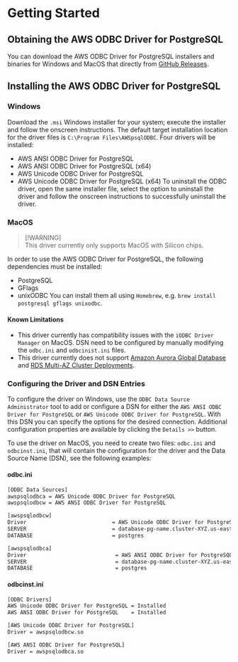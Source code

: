 # Getting Started

## Obtaining the AWS ODBC Driver for PostgreSQL

You can download the AWS ODBC Driver for PostgreSQL installers and binaries for Windows and MacOS that directly from [GitHub Releases](https://github.com/aws/aws-pgsql-odbc/releases).

## Installing the AWS ODBC Driver for PostgreSQL

### Windows

Download the `.msi` Windows installer for your system; execute the installer and follow the onscreen instructions. The default target installation location for the driver files is `C:\Program Files\AWSpsqlODBC`.
Four drivers will be installed:
- AWS ANSI ODBC Driver for PostgreSQL
- AWS ANSI ODBC Driver for PostgreSQL (x64)
- AWS Unicode ODBC Driver for PostgreSQL
- AWS Unicode ODBC Driver for PostgreSQL (x64)
To uninstall the ODBC driver, open the same installer file, select the option to uninstall the driver and follow the onscreen instructions to successfully uninstall the driver.

### MacOS
> [!WARNING]\
> This driver currently only supports MacOS with Silicon chips.

In order to use the AWS ODBC Driver for PostgreSQL, the following dependencies must be installed:
- PostgreSQL
- GFlags
- unixODBC
You can install them all using `Homebrew`, e.g. `brew install postgresql gflags unixodbc`.

#### Known Limitations
- This driver currently has compatibility issues with the `iODBC Driver Manager` on MacOS. DSN need to be configured by manually modifying the `odbc.ini` and `odbcinist.ini` files.
- This driver currently does not support [Amazon Aurora Global Database](https://aws.amazon.com/rds/aurora/global-database/) and [RDS Multi-AZ Cluster Deployments](https://docs.aws.amazon.com/AmazonRDS/latest/UserGuide/multi-az-db-clusters-concepts.html).

### Configuring the Driver and DSN Entries
To configure the driver on Windows, use the `ODBC Data Source Administrator` tool to add or configure a DSN for either the `AWS ANSI ODBC Driver for PostgreSQL` or `AWS Unicode ODBC Driver for PostgreSQL`.
With this DSN you can specify the options for the desired connection. Additional configuration properties are available by clicking the `Details >>` button.

To use the driver on MacOS, you need to create two files: `odbc.ini` and `odbcinst.ini`, that will contain the configuration for the driver and the Data Source Name (DSN), see the following examples:

#### odbc.ini
```bash
[ODBC Data Sources]
awspsqlodbca = AWS Unicode ODBC Driver for PostgreSQL
awspsqlodbcw = AWS ANSI ODBC Driver for PostgreSQL

[awspsqlodbcw]
Driver                           = AWS Unicode ODBC Driver for PostgreSQL
SERVER                           = database-pg-name.cluster-XYZ.us-east-2.rds.amazonaws.com
DATABASE                         = postgres

[awspsqlodbca]
Driver                            = AWS ANSI ODBC Driver for PostgreSQL
SERVER                            = database-pg-name.cluster-XYZ.us-east-2.rds.amazonaws.com
DATABASE                          = postgres
```

#### odbcinst.ini
```bash
[ODBC Drivers]
AWS Unicode ODBC Driver for PostgreSQL = Installed
AWS ANSI ODBC Driver for PostgreSQL    = Installed

[AWS Unicode ODBC Driver for PostgreSQL]
Driver = awspsqlodbcw.so

[AWS ANSI ODBC Driver for PostgreSQL]
Driver = awspsqlodbca.so
```
